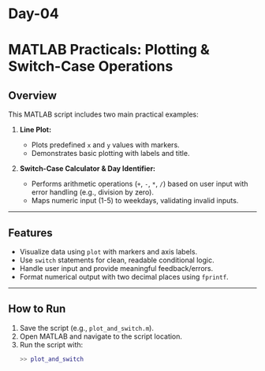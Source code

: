 # Day-04

# MATLAB Practicals: Plotting & Switch-Case Operations

## Overview

This MATLAB script includes two main practical examples:

1. **Line Plot:**  
   - Plots predefined `x` and `y` values with markers.  
   - Demonstrates basic plotting with labels and title.

2. **Switch-Case Calculator & Day Identifier:**  
   - Performs arithmetic operations (`+`, `-`, `*`, `/`) based on user input with error handling (e.g., division by zero).  
   - Maps numeric input (1-5) to weekdays, validating invalid inputs.

---

## Features

- Visualize data using `plot` with markers and axis labels.  
- Use `switch` statements for clean, readable conditional logic.  
- Handle user input and provide meaningful feedback/errors.  
- Format numerical output with two decimal places using `fprintf`.

---

## How to Run

1. Save the script (e.g., `plot_and_switch.m`).  
2. Open MATLAB and navigate to the script location.  
3. Run the script with:  
   ```matlab
   >> plot_and_switch
